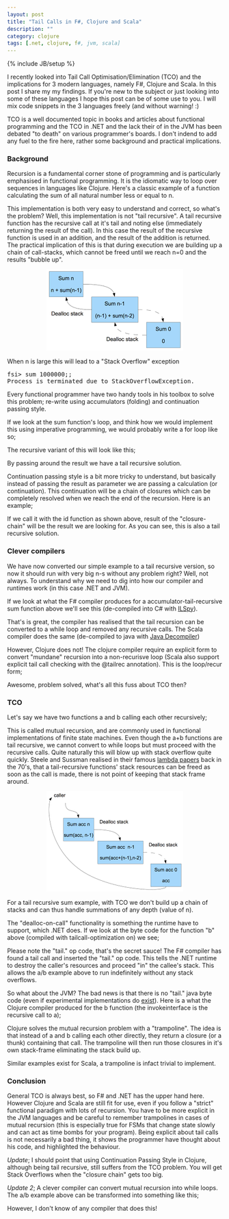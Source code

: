 ```yaml
---
layout: post
title: "Tail Calls in F#, Clojure and Scala"
description: ""
category: clojure
tags: [.net, clojure, f#, jvm, scala]
---
```

{% include JB/setup %}

I recently looked into Tail Call Optimisation/Elimination (TCO) and the implications for 3 modern languages, namely F#, Clojure and Scala. In this post I share my my findings.&nbsp;If you're new to the subject or just looking into some of these languages I hope this post can be of some use to you. I will mix code snippets in the 3 languages freely (and without warning! :)

TCO is a well documented topic in books and articles about functional programming and the TCO in .NET and the lack their of in the JVM has been debated "to death" on various programmer's boards. I don't indend to add any fuel to the fire here, rather some background and practical implications.

### Background
Recursion is a fundamental corner stone of programming and is particularly emphasised in functional programming. It is the idiomatic way to loop over sequences in languages like Clojure. Here's a classic example of a function calculating the sum of all natural number less or equal to n.
<script src="https://gist.github.com/1698008.js?file=sum.fs"> </script>
This implementation is both very easy to understand and correct, so what's the problem? Well, this implementation is not "tail recursive". A tail recursive function has the recursive call at it's tail and noting else (immediately returning the result of the call). In this case the result of the recursive function is used in an addition, and the result of the addition is returned. The practical implication of this is that during execution we are building up a chain of call-stacks, which cannot be freed until we reach n=0 and the results "bubble up".
<p align="center"><img src="/assets/images/tailcalls/recur1.png"></p>

When n is large this will lead to a "Stack Overflow" exception
<pre>fsi&gt; sum 1000000;;
Process is terminated due to StackOverflowException.</pre>

Every functional programmer have two handy tools in his toolbox to solve this problem; re-write using accumulators (folding) and continuation passing style.

If we look at the sum function's loop, and think how we would implement this using imperative programming, we would probably write a for loop like so;
<script src="https://gist.github.com/1698008.js?file=sum-imperative.scala"> </script>
The recursive variant of this will look like this;
<script src="https://gist.github.com/1698008.js?file=sum-tail.scala"> </script>
By passing around the result we have a tail recursive solution.

Continuation passing style is a bit more tricky to understand, but basically instead of passing the result as parameter we are passing a calculation (or continuation). This continuation will be a chain of closures which can be completely resolved when we reach the end of the recursion. Here is an example;
<script src="https://gist.github.com/1698008.js?file=sum-cps.clj"> </script>

If we call it with the id function as shown above, result of the "closure-chain" will be the result we are looking for. As you can see, this is also a tail recursive solution.

### Clever compilers
We have now converted our simple example to a tail recursive version, so now it should run with very big n-s without any problem right? Well, not always. To understand why we need to dig into how our compiler and runtimes work (in this case .NET and JVM).

If we look at what the F# compiler produces for a accumulator-tail-recursive sum function above we'll see this (de-compiled into C# with <a href="http://wiki.sharpdevelop.net/ILSpy.ashx">ILSpy</a>).
<script src="https://gist.github.com/1698008.js?file=sum-tail-ilspy.cs"> </script>

That's is great, the compiler has realised that the tail recursion can be converted to a while loop and removed any recursive calls. The Scala compiler does the same (de-compiled to java with <a href="http://java.decompiler.free.fr/">Java Decompiler</a>)<br />
<script src="https://gist.github.com/1698008.js?file=sum-tail-jd.java"> </script>

However, Clojure does not! The clojure compiler require an explicit form to convert "mundane" recursion into a non-recurisve loop (Scala also support explicit tail call checking with the @tailrec annotation). This is the loop/recur form;
<script src="https://gist.github.com/1698008.js?file=sum-tail.clj"> </script>
Awesome, problem solved, what's all this fuss about TCO then?<br />

### TCO
Let's say we have two functions a and b calling each other recursively;
<script src="https://gist.github.com/1698008.js?file=mutual-recursion.fs"> </script>

This is called mutual recursion, and are commonly used in functional implementations of finite state machines. Even though the a+b functions are tail recursive, we cannot convert to while loops but must proceed with the recursive calls. Quite naturally this will blow up with stack overflow quite quickly. Steele and Sussman realised in their famous <a href="http://library.readscheme.org/page1.html">lambda papers</a> back in the 70's, that a tail-recursive functions' stack resources can be freed as soon as the call is made, there is not point of keeping that stack frame around.

<p align="center"><img src="/assets/images/tailcalls/recur2.png"></p>

For a tail recursive sum example, with TCO we don't build up a chain of stacks and can thus handle summations of any depth (value of n).

The "dealloc-on-call" functionality is something the runtime have to support, which .NET does. If we look at the byte code for the function "b" above (compiled with tailcall-optimization on) we see;
<script src="https://gist.github.com/1698008.js?file=code.il"> </script>

Please note the "tail." op code, that's the secret sauce! The F# compiler has found a tail call and inserted the "tail." op code. This tells the .NET runtime to destroy the caller's resources and proceed "in" the callee's stack. This allows the a/b example above to run indefinitely without any stack overflows.

So what about the JVM? The bad news is that there is no "tail." java byte code (even if experimental implementations do <a href="http://blogs.oracle.com/jrose/entry/tail_calls_in_the_vm">exist</a>). Here is a what the Clojure compiler produced for the b function (the invokeinterface is the recursive call to a);
<script src="https://gist.github.com/1698008.js?file=code2.jb"> </script>

Clojure solves the mutual recursion problem with a "trampoline". The idea is that instead of a and b calling each other directly, they return a closure (or a thunk) containing that call. The trampoline will then run those closures in it's own stack-frame eliminating the stack build up.
<script src="https://gist.github.com/1698008.js?file=trampoline.clj"> </script>

Similar examples exist for Scala, a trampoline is infact trivial to implement.

### Conclusion
General TCO is always best, so F# and .NET has the upper hand here. However Clojure and Scala are still fit for use, even if you follow a "strict" functional paradigm with lots of recursion. You have to be more explicit in the JVM languages and be careful to remember trampolines in cases of mutual recursion (this is especially true for FSMs that change state slowly and can act as time bombs for your program). Being explicit about tail calls is not necessarily a bad thing, it shows the programmer have thought about his code, and highlighted the behaviour.

_Update_; I should point that using Continuation Passing Style in Clojure, although being tail recursive, still suffers from the TCO problem. You will get Stack Overflows when the "closure chain" gets too big.

_Update 2_; A clever compiler can convert mutual recursion into while loops. The a/b example above can be transformed into something like this;
<script src="https://gist.github.com/1698008.js?file=mutual-rec-example.java"> </script>
However, I don't know of any compiler that does this!